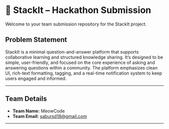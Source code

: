 # 🧠 StackIt – Hackathon Submission

Welcome to your team submission repository for the StackIt project.

##  Problem Statement

StackIt is a minimal question-and-answer platform that supports collaborative learning and structured knowledge sharing. It’s designed to be simple, user-friendly, and focused on the core experience of asking and answering questions within a community. The platform emphasizes clean UI, rich-text formatting, tagging, and a real-time notification system to keep users engaged and informed.

---

##  Team Details

- **Team Name:** MeowCode
- **Team Email:** sabursd18@gmail.com
---
